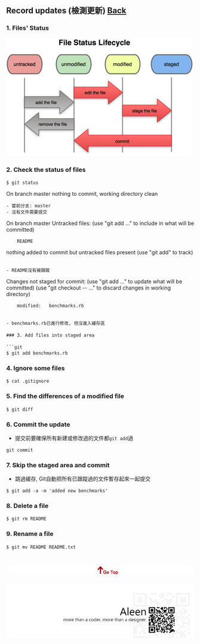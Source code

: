 ## Record updates (檢測更新)	[Back](./../summary.md)

### 1. Files' Status

<img src="./file_status.png">

### 2. Check the status of files

```git
$ git status

```
On branch master
nothing to commit, working directory clean
```
- 當前分支: master
- 沒有文件需要提交

```
On branch master
Untracked files:
  (use "git add <file>..." to include in what will be committed)

        README

nothing added to commit but untracked files present (use "git add" to track)
```

- README沒有被跟蹤

```
Changes not staged for commit:
  (use "git add <file>..." to update what will be committed)
  (use "git checkout -- <file>..." to discard changes in working directory)

        modified:   benchmarks.rb
```

- benchmarks.rb已進行修改, 但沒進入緩存區

### 3. Add files into staged area

```git
$ git add benchmarks.rb
```

### 4. Ignore some files

```git
$ cat .gitignore
```

### 5. Find the differences of a modified file

```git
$ git diff
```

### 6. Commit the update

- 提交前要確保所有新建或修改過的文件都```git add```過

```git
git commit
```

### 7. Skip the staged area and commit

- 跳過緩存, Git自動把所有已跟蹤過的文件暫存起來一起提交

```git
$ git add -a -m 'added new benchmarks'
```

### 8. Delete a file

```git
$ git rm README
```

### 9. Rename a file

```git
$ git mv README README.txt
```


<a href="#" style="left:200px;"><img src="./../../pic/gotop.png"></a>
=====
<a href="http://aleen42.github.io/" target="_blank" ><img src="./../../pic/tail.gif"></a>
